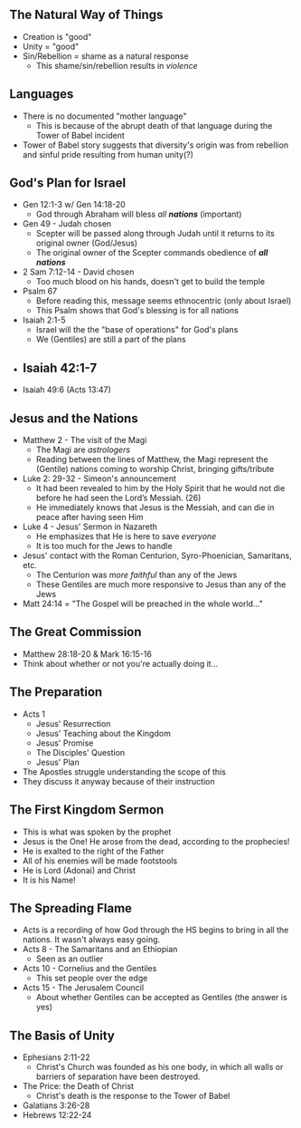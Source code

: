## The Natural Way of Things

- Creation is "good"
- Unity = "good"
- Sin/Rebellion = shame as a natural response
	- This shame/sin/rebellion results in *violence*

## Languages

- There is no documented "mother language"
	- This is because of the abrupt death of that language during the Tower of Babel incident
- Tower of Babel story suggests that diversity's origin was from rebellion and sinful pride resulting from human unity(?)

## God's Plan for Israel

- Gen 12:1-3 w/ Gen 14:18-20
	- God through Abraham will bless *all* ***nations*** (important)
- Gen 49 - Judah chosen
	- Scepter will be passed along through Judah until it returns to its original owner (God/Jesus)
	- The original owner of the Scepter commands obedience of ***all nations***
- 2 Sam 7:12-14 - David chosen
	- Too much blood on his hands, doesn't get to build the temple
- Psalm 67
	- Before reading this, message seems ethnocentric (only about Israel)
	- This Psalm shows that God's blessing is for all nations
- Isaiah 2:1-5
	- Israel will the the "base of operations" for God's plans
	- We (Gentiles) are still a part of the plans
- Isaiah 42:1-7
	- 
- Isaiah 49:6 (Acts 13:47)

## Jesus and the Nations

- Matthew 2 - The visit of the Magi
	- The Magi are *astrologers*
	- Reading between the lines of Matthew, the Magi represent the (Gentile) nations coming to worship Christ, bringing gifts/tribute
- Luke 2: 29-32 - Simeon's announcement
	- It had been revealed to him by the Holy Spirit that he would not die before he had seen the Lord’s Messiah. (26)
	- He immediately knows that Jesus is the Messiah, and can die in peace after having seen Him
- Luke 4 - Jesus' Sermon in Nazareth
	- He emphasizes that He is here to save *everyone*
	- It is too much for the Jews to handle
- Jesus' contact with the Roman Centurion, Syro-Phoenician, Samaritans, etc.
	- The Centurion was *more faithful* than any of the Jews
	- These Gentiles are much more responsive to Jesus than any of the Jews
- Matt 24:14 = "The Gospel will be preached in the whole world..."

## The Great Commission

- Matthew 28:18-20 & Mark 16:15-16
- Think about whether or not you're actually doing it...


## The Preparation

- Acts 1
	- Jesus' Resurrection
	- Jesus' Teaching about the Kingdom
	- Jesus' Promise
	- The Disciples' Question
	- Jesus' Plan
- The Apostles struggle understanding the scope of this
- They discuss it anyway because of their instruction

## The First Kingdom Sermon

- This is what was spoken by the prophet
- Jesus is the One! He arose from the dead, according to the prophecies!
- He is exalted to the right of the Father
- All of his enemies will be made footstools
- He is Lord (Adonai) and Christ
- It is his Name!

## The Spreading Flame

- Acts is a recording of how God through the HS begins to bring in all the nations. It wasn't always easy going.
- Acts 8 - The Samaritans and an Ethiopian
	- Seen as an outlier
- Acts 10 - Cornelius and the Gentiles
	- This set people over the edge
- Acts 15 - The Jerusalem Council
	- About whether Gentiles can be accepted as Gentiles (the answer is yes)

## The Basis of Unity

- Ephesians 2:11-22 
	- Christ's Church was founded as his one body, in which all walls or barriers of separation have been destroyed.
- The Price: the Death of Christ
	- Christ's death is the response to the Tower of Babel
- Galatians 3:26-28
- Hebrews 12:22-24

##